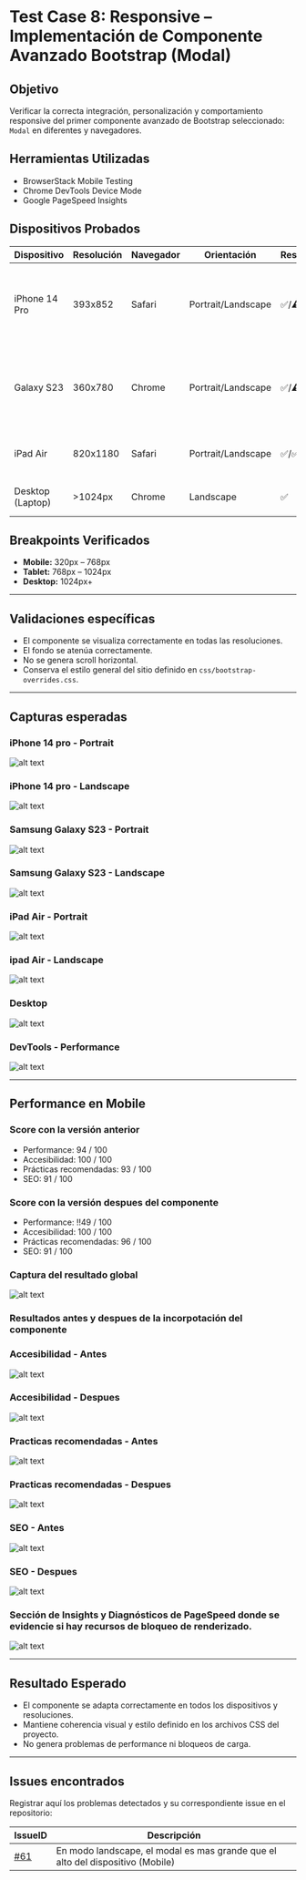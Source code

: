 # Test Case 8: Responsive – Implementación de Componente Avanzado Bootstrap (Modal)

## Objetivo
Verificar la correcta integración, personalización y comportamiento responsive del primer componente avanzado de Bootstrap seleccionado: `Modal` en diferentes y navegadores.

## Herramientas Utilizadas
- BrowserStack Mobile Testing  
- Chrome DevTools Device Mode  
- Google PageSpeed Insights  

## Dispositivos Probados
| Dispositivo       | Resolución | Navegador | Orientación         | Resultado | Detalle |
|-------------------|------------|-----------|---------------------|-----------|---------|
| iPhone 14 Pro     | 393x852    | Safari    | Portrait/Landscape  | ✅/⚠️ | En modo landscape, el modal es mas grande que el alto del dispositivo |
| Galaxy S23        | 360x780    | Chrome    | Portrait/Landscape  | ✅/⚠️ | En modo landscape, el modal es mas grande que el alto del dispositivo |
| iPad Air          | 820x1180   | Safari    | Portrait/Landscape  | ✅/✅ | Visualización correcta en ambas orientaciones |
| Desktop (Laptop)  | >1024px    | Chrome    | Landscape           | ✅ | Visualización correcta del modal |

## Breakpoints Verificados
- **Mobile:** 320px – 768px  
- **Tablet:** 768px – 1024px  
- **Desktop:** 1024px+  

---

## Validaciones específicas
- El componente se visualiza correctamente en todas las resoluciones.  
- El fondo se atenúa correctamente.  
- No se genera scroll horizontal.    
- Conserva el estilo general del sitio definido en `css/bootstrap-overrides.css`.  

---

## Capturas esperadas

### iPhone 14 pro - Portrait  
![alt text](../03-testing/imagenes/test-case-8/1-iphone14pro-portrait.png)

### iPhone 14 pro - Landscape  
![alt text](../03-testing/imagenes/test-case-8/2-iphone14pro-landscape.png)

### Samsung Galaxy S23 - Portrait  
![alt text](../03-testing/imagenes/test-case-8/3-samsungS23-portrait.png)

### Samsung Galaxy S23 - Landscape  
![alt text](../03-testing/imagenes/test-case-8/4-samsungS23-landscape.png)

### iPad Air - Portrait  
![alt text](../03-testing/imagenes/test-case-8/5-ipadAir-portrait.png)

### ipad Air - Landscape
![alt text](../03-testing/imagenes/test-case-8/6-ipadAir-landscape.png)

### Desktop  
![alt text](../03-testing/imagenes/test-case-8/7-desktop.png)

### DevTools - Performance
![alt text](../03-testing/imagenes/test-case-8/8-devtools-performance.png)

---

## Performance en Mobile

### Score con la versión anterior
- Performance: 94 / 100  
- Accesibilidad: 100 / 100  
- Prácticas recomendadas: 93 / 100  
- SEO: 91 / 100  

### Score con la versión despues del componente
- Performance: !!49 / 100  
- Accesibilidad: 100 / 100  
- Prácticas recomendadas: 96 / 100  
- SEO: 91 / 100 

### Captura del resultado global
![alt text](../03-testing/imagenes/test-case-8/9-pagespeed-resultado-global.png)

### Resultados antes y despues de la incorpotación del componente 

### Accesibilidad - Antes
![alt text](../03-testing/imagenes/test-case-8/10.1-pagespeed-accesibilidad-antes.png)

### Accesibilidad - Despues
![alt text](../03-testing/imagenes/test-case-8/10.2-pagespeed-accesibilidad-despues.png)

### Practicas recomendadas - Antes
![alt text](../03-testing/imagenes/test-case-8/11.1-pagespeed-practicas-recomendadas-antes.png)

### Practicas recomendadas - Despues
![alt text](../03-testing/imagenes/test-case-8/11.2-pagespeed-practicas-recomendadas-despues.png)

### SEO - Antes
![alt text](../03-testing/imagenes/test-case-8/12.1-pagespeed-seo-antes.png)

### SEO - Despues
![alt text](../03-testing/imagenes/test-case-8/12.2-pagespeed-seo-despues.png)


### Sección de Insights y Diagnósticos de PageSpeed donde se evidencie si hay recursos de bloqueo de renderizado.
![alt text](../03-testing/imagenes/test-case-8/13-pagespeed-insigths-diagnostico.png)

---

## Resultado Esperado
- El componente se adapta correctamente en todos los dispositivos y resoluciones.  
- Mantiene coherencia visual y estilo definido en los archivos CSS del proyecto.  
- No genera problemas de performance ni bloqueos de carga.  

---

## Issues encontrados
Registrar aquí los problemas detectados y su correspondiente issue en el repositorio:  

| IssueID | Descripción |
|---------|-------------|
| [#61](https://github.com/fioremos/simulador-planificacion-financiera/issues/61) | En modo landscape, el modal es mas grande que el alto del dispositivo (Mobile) |
